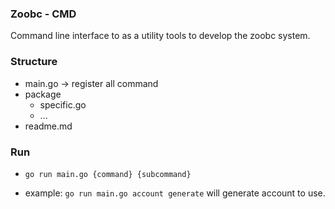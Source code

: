 ### Zoobc - CMD

Command line interface to as a utility tools to develop the zoobc system.

### Structure

- main.go -> register all command
- package
    - specific.go
    - ...
- readme.md


### Run

- `go run main.go {command} {subcommand}`

- example: `go run main.go account generate` will generate account to use.